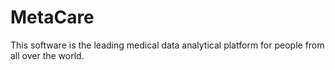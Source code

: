 # MetaCare

This software is the leading medical data analytical platform for people from all over the world.
 